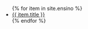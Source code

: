 <ul>
  {% for item in site.ensino %}
    <li><a href="{{ item.url | relative_url }}">{{ item.title }}</a></li>
  {% endfor %}
</ul>
